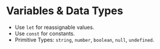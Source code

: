 # Variables & Data Types
- Use `let` for reassignable values.
- Use `const` for constants.
- Primitive Types: `string`, `number`, `boolean`, `null`, `undefined`.
